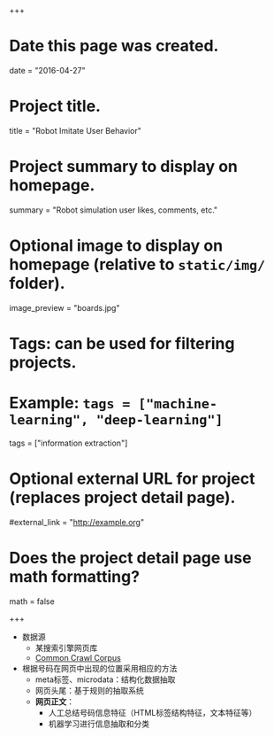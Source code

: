 +++
# Date this page was created.
date = "2016-04-27"

# Project title.
title = "Robot Imitate User Behavior"

# Project summary to display on homepage.
summary = "Robot simulation user likes, comments, etc."

# Optional image to display on homepage (relative to `static/img/` folder).
image_preview = "boards.jpg"

# Tags: can be used for filtering projects.
# Example: `tags = ["machine-learning", "deep-learning"]`
tags = ["information extraction"]

# Optional external URL for project (replaces project detail page).
#external_link = "http://example.org"

# Does the project detail page use math formatting?
math = false

+++

* 数据源
  * 某搜索引擎网页库
  * [Common Crawl Corpus](http://commoncrawl.org/)
* 根据号码在网页中出现的位置采用相应的方法
  * meta标签、microdata：结构化数据抽取
  * 网页头尾：基于规则的抽取系统
  * **网页正文**：
      - 人工总结号码信息特征（HTML标签结构特征，文本特征等）
      - 机器学习进行信息抽取和分类

